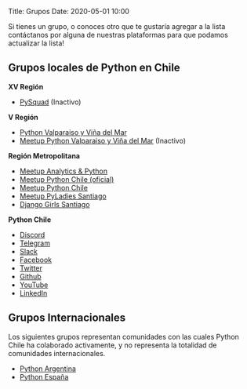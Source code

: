 Title: Grupos
Date: 2020-05-01 10:00

Si tienes un grupo, o conoces otro que te gustaría agregar a la lista
contáctanos por alguna de nuestras plataformas para que podamos
actualizar la lista!

## Grupos locales de Python en Chile

**XV Región**

* [PySquad](https://www.facebook.com/pysquadarica/) (Inactivo)

**V Región**

* [Python Valparaiso y Viña del
    Mar](https://www.facebook.com/groups/1451630415108163/)
* [Meetup Python Valparaiso y Viña del
    Mar](https://www.meetup.com/es-ES/Python-Valparaiso-y-Vina-del-Mar/)
    (Inactivo)

**Región Metropolitana**

* [Meetup Analytics & Python](https://www.meetup.com/es-ES/Analytics-y-Python)
* [Meetup Python Chile (oficial)](https://www.meetup.com/es/pythonchiledev/)
* [Meetup Python Chile](https://www.meetup.com/python-chile/)
* [Meetup PyLadies Santiago](https://www.meetup.com/es/pyladies-santiago-de-chile/)
* [Django Girls Santiago](https://www.facebook.com/djangogirlssantiago/)

**Python Chile**

* [Discord](https://discord.gg/dTHMfJvauS)
* [Telegram](https://t.me/pythonchile)
* [Slack](https://join.slack.com/t/python-chile/shared_invite/zt-3hitnkfk-I_CM~2ANuwofgARLZjI42A)
* [Facebook](https://www.facebook.com/groups/pythonchileprogramadores/)
* [Twitter](https://twitter.com/pythonchiledev)
* [Github](https://github.com/python-chile)
* [YouTube](https://www.youtube.com/c/PythonChile)
* [LinkedIn](https://www.linkedin.com/groups/4929519/)

## Grupos Internacionales

Los siguientes grupos representan comunidades con las cuales Python Chile
ha colaborado activamente, y no representa la totalidad de comunidades
internacionales.

* [Python Argentina](https://www.python.org.ar/)
* [Python España](https://es.python.org/)
